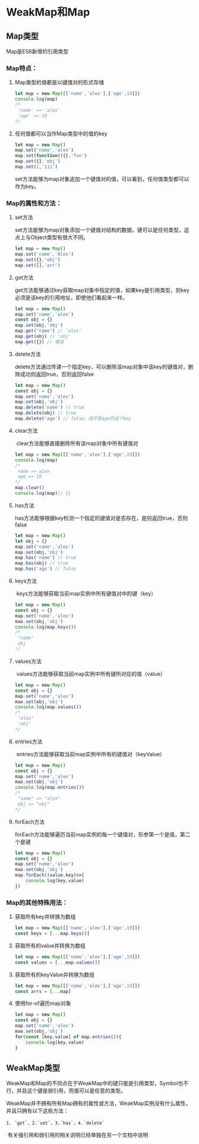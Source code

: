 # WeakMap和Map
## Map类型

Map是ES6新增的引用类型

### Map特点：

1. Map类型的值都是以键值对的形式存储

   ```typescript
   let map = new Map([['name','alex'],['age',19]])
   console.log(map)
   /*
   	'name' => 'alex'
   	'age' => 19
   */
   ```

2. 任何值都可以当作Map类型中的值的key

   ```typescript
   let map = new Map()
   map.set('name','alex')
   map.set(function(){},'fun')
   map.set({},'obj')
   map.set(1,'111')
   ```

   ​	set方法能够为map对象追加一个键值对的值，可以看到，任何值类型都可以作为key。

### Map的属性和方法：

1. set方法

   ​	set方法能够为map对象添加一个键值对结构的数据，键可以是任何类型，这点上与Object类型有很大不同。

   ```typescript
   let map = new Map()
   map.set('name','Alex')
   map.set({},'obj')
   map.set([],'arr')
   ```

2. get方法

   ​	get方法能够通过key获取map对象中指定的值，如果key是引用类型，则key必须是该key的引用地址，即使他们看起来一样。

   ```typescript
   let map = new Map()
   map.set('name','alex')
   const obj = {}
   map.set(obj,'obj')
   map.get('name') // 'alex'
   map.get(obj) // 'obj'
   map.get({}) // 错误
   ```

3. delete方法

   ​    delete方法通过传递一个指定key，可以删除该map对象中该key的键值对，删除成功则返回true，否则返回false

   ```typescript
   let map = new Map()
   const obj = {}
   map.set('name','alex')
   map.set(obj,'obj')
   map.delete('name') // true
   map.delete(obj) // true
   map.delete('age') // false，找不到age的这个key
   ```

4. clear方法

   ​    clear方法能够直接删除所有该map对象中所有键值对

   ```typescript
   let map = new Map([['name','alex'],['age',19]])
   console.log(map)
   /*
   	name => alex
   	age => 19
   */
   map.clear()
   console.log(map)// {}
   ```

5. has方法

   ​    has方法能够根据key检测一个指定的键值对是否存在，是则返回true，否则false

   ```typescript
   let map = new Map()
   let obj = {}
   map.set('name','alex')
   map.set(obj,'obj')
   map.has('name') // true
   map.has(obj) // true
   map.has('age') // false
   ```

6. keys方法

   ​    keys方法能够获取当前map实例中所有键值对中的键（key）

   ```typescript
   let map = new Map()
   const obj = {}
   map.set('name','alex')
   mao.set(obj,'obj')
   console.log(map.keys())
   /*
   	"name"
   	obj
   */
   ```

7. values方法

   ​    values方法能够获取当前map实例中所有键所对应的值（value）

   ```typescript
   let map = new Map()
   const obj = {}
   map.set('name','alex')
   mao.set(obj,'obj')
   console.log(map.values())
   /*
   	"alex"
   	'obj'
   */
   ```

8. entries方法

   ​    entries方法能够获取当前map实例中所有的键值对（keyValue）

   ```typescript
   let map = new Map()
   const obj = {}
   map.set('name','alex')
   mao.set(obj,'obj')
   console.log(map.entries())
   /*
   	"name" => "alex"
   	obj => "obj"
   */
   ```

9. forEach方法

   ​    forEach方法能够遍历当前map实例的每一个键值对，形参第一个是值，第二个是键

   ```typescript
   let map = new Map()
   const obj = {}
   map.set('name','alex')
   mao.set(obj,'obj')
   map.forEach((value,key)=>{
       console.log(key,value)
   })
   ```

### Map的其他特殊用法：

1. 获取所有key并转换为数组

   ```typescript
   let map = new Map([['name','alex'],['age',19]])
   const keys = [...map.keys()]
   ```

2. 获取所有的value并转换为数组

   ```typescript
   let map = new Map([['name','alex'],['age',19]])
   const values = [...map.values()]
   ```

3. 获取所有的keyValue并转换为数组

   ```typescript
   let map = new Map([['name','alex'],['age',19]])
   const arrs = [...map]
   ```

4. 使用for-of遍历map对象

   ```typescript
   let map = new Map()
   const obj = {}
   map.set('name','alex')
   mao.set(obj,'obj')
   for(const [key,value] of map.entries()){
       console.log(key,value)
   }
   ```

## WeakMap类型

​	WeakMap和Map的不同点在于WeakMap中的键只能是引用类型，Symbol也不行，并且这个键是弱引用，而值可以是任意的类型。

​	WeakMap并不拥有所有Map拥有的属性或方法，WeakMap实例没有什么属性，并且只拥有以下这些方法：

 	1. `get`，2.`set`，3.`has`，4.`delete`

​	有关强引用和弱引用的相关说明已经单独在另一个文档中说明